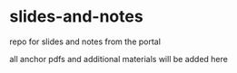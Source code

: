 # slides-and-notes
repo for slides and notes from the portal

all anchor pdfs and additional materials will be added here 
